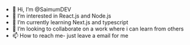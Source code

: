 - 👋 Hi, I’m @SaimumDEV
- 👀 I’m interested in React.js and Node.js
- 🌱 I’m currently learning Next.js and typescript
- 💞️ I’m looking to collaborate on a work where i can learn from others
- 📫 How to reach me- just leave a email for me

<!---
SaimumDEV/SaimumDEV is a ✨ special ✨ repository because its `README.md` (this file) appears on your GitHub profile.
You can click the Preview link to take a look at your changes.
--->

